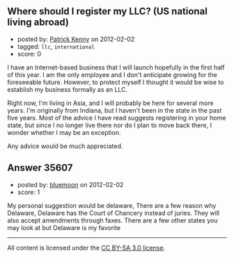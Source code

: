 ## Where should I register my LLC? (US national living abroad)

- posted by: [Patrick Kenny](https://stackexchange.com/users/-1/16149-patrick-kenny) on 2012-02-02
- tagged: `llc`, `international`
- score: 0

I have an Internet-based business that I will launch hopefully in the first half of this year.  I am the only employee and I don't anticipate growing for the foreseeable future.  However, to protect myself I thought it would be wise to establish my business formally as an LLC.

Right now, I'm living in Asia, and I will probably be here for several more years.  I'm originally from Indiana, but I haven't been in the state in the past five years.  Most of the advice I have read suggests registering in your home state, but since I no longer live there nor do I plan to move back there, I wonder whether I may be an exception.

Any advice would be much appreciated.


## Answer 35607

- posted by: [bluemoon](https://stackexchange.com/users/-1/14354-bluemoon) on 2012-02-02
- score: 1

My personal suggestion would be delaware, There are a few reason why Delaware, Delaware has the Court of Chancery instead of juries. They will also accept amendments through faxes. There are a few other states you may look at but Delaware is my favorite



---

All content is licensed under the [CC BY-SA 3.0 license](https://creativecommons.org/licenses/by-sa/3.0/).

